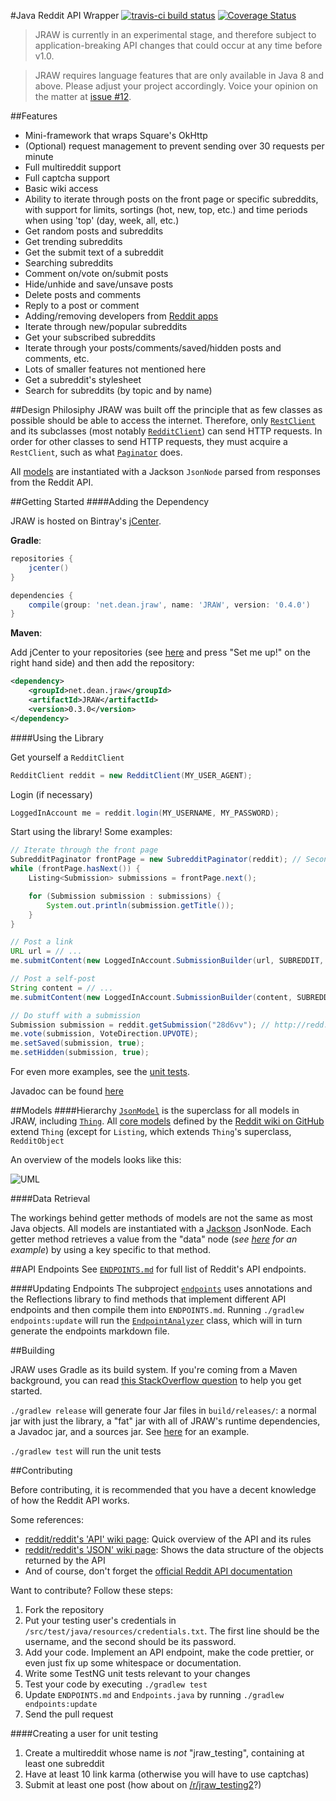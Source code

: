 #Java Reddit API Wrapper [![travis-ci build status](https://travis-ci.org/thatJavaNerd/JRAW.svg?branch=master)](https://travis-ci.org/thatJavaNerd/JRAW) [![Coverage Status](https://img.shields.io/coveralls/thatJavaNerd/JRAW.svg)](https://coveralls.io/r/thatJavaNerd/JRAW)

>JRAW is currently in an experimental stage, and therefore subject to application-breaking API changes that could occur at any time before v1.0.

>JRAW requires language features that are only available in Java 8 and above. Please adjust your project accordingly. Voice your opinion on the matter at [issue #12](https://github.com/thatJavaNerd/JRAW/issues/12).

##Features
 - Mini-framework that wraps Square's OkHttp
 - (Optional) request management to prevent sending over 30 requests per minute
 - Full multireddit support
 - Full captcha support
 - Basic wiki access
 - Ability to iterate through posts on the front page or specific subreddits, with support for limits, sortings (hot, new, top, etc.) and time periods when using 'top' (day, week, all, etc.)
 - Get random posts and subreddits
 - Get trending subreddits
 - Get the submit text of a subreddit
 - Searching subreddits
 - Comment on/vote on/submit posts
 - Hide/unhide and save/unsave posts
 - Delete posts and comments
 - Reply to a post or comment
 - Adding/removing developers from [Reddit apps](https://ssl.reddit.com/prefs/apps/)
 - Iterate through new/popular subreddits
 - Get your subscribed subreddits
 - Iterate through your posts/comments/saved/hidden posts and comments, etc.
 - Lots of smaller features not mentioned here
 - Get a subreddit's stylesheet
 - Search for subreddits (by topic and by name)


##Design Philosiphy
JRAW was built off the principle that as few classes as possible should be able to access the internet. Therefore, only [`RestClient`](https://github.com/thatJavaNerd/JRAW/blob/master/src/main/java/net/dean/jraw/http/RestClient.java) and its subclasses (most notably [`RedditClient`](https://github.com/thatJavaNerd/JRAW/blob/master/src/main/java/net/dean/jraw/RedditClient.java)) can send HTTP requests. In order for other classes to send HTTP requests, they must acquire a `RestClient`, such as what [`Paginator`](https://github.com/thatJavaNerd/JRAW/blob/master/src/main/java/net/dean/jraw/pagination/Paginator.java) does.

All [models](https://github.com/thatJavaNerd/JRAW/tree/master/src/main/java/net/dean/jraw/models) are instantiated with a Jackson `JsonNode` parsed from responses from the Reddit API.

##Getting Started
####Adding the Dependency

JRAW is hosted on Bintray's [jCenter](https://bintray.com/thatjavanerd/maven/JRAW/view).

**Gradle**:
```groovy
repositories {
    jcenter()
}

dependencies {
    compile(group: 'net.dean.jraw', name: 'JRAW', version: '0.4.0')
}
```

**Maven**:

Add jCenter to your repositories (see [here](https://bintray.com/bintray/jcenter) and press "Set me up!" on the right hand side) and then add the repository:

```xml
<dependency>
    <groupId>net.dean.jraw</groupId>
    <artifactId>JRAW</artifactId>
    <version>0.3.0</version>
</dependency>
```

####Using the Library

Get yourself a `RedditClient`

```java
RedditClient reddit = new RedditClient(MY_USER_AGENT);
```

Login (if necessary)

```java
LoggedInAccount me = reddit.login(MY_USERNAME, MY_PASSWORD);
```

Start using the library! Some examples:

```java
// Iterate through the front page
SubredditPaginator frontPage = new SubredditPaginator(reddit); // Second parameter could be a subreddit
while (frontPage.hasNext()) {
    Listing<Submission> submissions = frontPage.next();

    for (Submission submission : submissions) {
        System.out.println(submission.getTitle());
    }
}

// Post a link
URL url = // ...
me.submitContent(new LoggedInAccount.SubmissionBuilder(url, SUBREDDIT, TITLE));

// Post a self-post
String content = // ...
me.submitContent(new LoggedInAccount.SubmissionBuilder(content, SUBREDDIT, TITLE));

// Do stuff with a submission
Submission submission = reddit.getSubmission("28d6vv"); // http://redd.it/28d6vv
me.vote(submission, VoteDirection.UPVOTE);
me.setSaved(submission, true);
me.setHidden(submission, true);
```

For even more examples, see the [unit tests](https://github.com/thatJavaNerd/JRAW/tree/master/src/test/java/net/dean/jraw/test).

Javadoc can be found [here](https://thatjavanerd.github.io/JRAW/docs/0.3.0/)

##Models
####Hierarchy
[`JsonModel`](https://github.com/thatJavaNerd/JRAW/blob/master/src/main/java/net/dean/jraw/models/JsonModel.java) is the superclass for all models in JRAW, including [`Thing`](https://github.com/thatJavaNerd/JRAW/blob/master/src/main/java/net/dean/jraw/models/core/Thing.java). All [core models](https://github.com/thatJavaNerd/JRAW/tree/master/src/main/java/net/dean/jraw/models/core) defined by the [Reddit wiki on GitHub](https://github.com/reddit/reddit/wiki/JSON) extend `Thing` (except for `Listing`, which extends `Thing`'s superclass, `RedditObject`

An overview of the models looks like this:

![UML](https://i.imgur.com/151gWff.png)

####Data Retrieval

The workings behind getter methods of models are not the same as most Java objects. All models are instantiated with a [Jackson](http://jackson.codehaus.org/) JsonNode. Each getter method retrieves a value from the "data" node (*see [here](http://www.reddit.com/user/way_fairer/about.json) for an example*) by using a key specific to that method.

##API Endpoints
See [`ENDPOINTS.md`](https://github.com/thatJavaNerd/JRAW/blob/master/ENDPOINTS.md) for full list of Reddit's API endpoints.

####Updating Endpoints
The subproject [`endpoints`](https://github.com/thatJavaNerd/JRAW/tree/master/endpoints) uses annotations and the Reflections library to find methods that implement different API endpoints and then compile them into `ENDPOINTS.md`. Running `./gradlew endpoints:update` will run the [`EndpointAnalyzer`](https://github.com/thatJavaNerd/JRAW/blob/master/endpoints/src/main/java/net/dean/jraw/endpoints/EndpointAnalyzer.java) class, which will in turn generate the endpoints markdown file.

##Building

JRAW uses Gradle as its build system. If you're coming from a Maven background, you can read [this StackOverflow question](http://stackoverflow.com/q/7719495/1275092) to help you get started.

`./gradlew release` will generate four Jar files in `build/releases/`: a normal jar with just the library, a "fat" jar with all of JRAW's runtime dependencies, a Javadoc jar, and a sources jar. See [here](https://github.com/thatJavaNerd/JRAW/releases/tag/v0.2.0) for an example.

`./gradlew test` will run the unit tests

##Contributing

Before contributing, it is recommended that you have a decent knowledge of how the Reddit API works.

Some references:
 - [reddit/reddit's 'API' wiki page](https://github.com/reddit/reddit/wiki/API): Quick overview of the API and its rules
 - [reddit/reddit's 'JSON' wiki page](https://github.com/reddit/reddit/wiki/JSON): Shows the data structure of the objects returned by the API
 - And of course, don't forget the [official Reddit API documentation](https://www.reddit.com/dev/api)

Want to contribute? Follow these steps:

1. Fork the repository
2. Put your testing user's credentials in `/src/test/java/resources/credentials.txt`. The first line should be the username, and the second should be its password.
3. Add your code. Implement an API endpoint, make the code prettier, or even just fix up some whitespace or documentation.
4. Write some TestNG unit tests relevant to your changes
5. Test your code by executing `./gradlew test`
6. Update `ENDPOINTS.md` and `Endpoints.java` by running `./gradlew endpoints:update`
6. Send the pull request

####Creating a user for unit testing
1. Create a multireddit whose name is *not* "jraw_testing", containing at least one subreddit
2. Have at least 10 link karma (otherwise you will have to use captchas)
3. Submit at least one post (how about on [/r/jraw_testing2](http://www.reddit.com/r/jraw_testing2)?)



